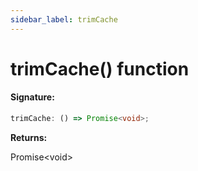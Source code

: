 ```yaml
---
sidebar_label: trimCache
---
```


# trimCache() function

#### Signature:

```typescript
trimCache: () => Promise<void>;
```

**Returns:**

Promise&lt;void&gt;
